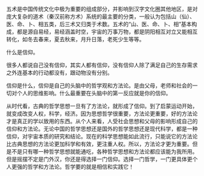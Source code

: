 五术是中国传统文化中极为重要的组成部分，并影响到汉字文化圈其他地区，是对庞大复杂的道术（秦汉前称方术）系统的最主要的分类，一般认为包括山（仙）、医、命、卜、相五类，后三术又归类于术数。五术的“山、医、命、卜、相”基本构成，都是源自易经，易经涵盖时空，宇宙的万事万物，都是阴阳相互对立又能相互转化，如冬去春来，夏去秋来，月升日落，老死少生等等。


什么是信仰。

很多人都说自己没有信仰，其实人都有信仰，没有信仰人除了满足自己的生存需求之外连基本的行动都没有，跟动物没有分别。

信仰是什么，信仰是自己的头脑中的哲学观和方法论。是由父母，老师和社会的一切对个人的思维影响。什么最重要在头脑中的第一反应就是你的信仰。

从时代看，古典的哲学思想一旦有了方法论，就形成了信仰。到了启蒙运动开始，就变成改变人权，科学，经济。因为思想哲学很重要，方法论更重要，好的方法论才是真正的学以致用的东西。从个人来看，人受社会思想和父母的影响形成自己的信仰和方法论。无论中国的哲学思想还是国外的哲学思想还是现代科学，都是一种信仰，对宇宙本质的研究和结论。现在的科学思想能如此流行，只能说它的方法论比古典思想的方法论更加科学和有效，更注重人权。所以，方法论才更为重要。但是不是只有哪一种哲学思想就能通吃，各种哲学思想和方法论都应该能为我所用。但是摇摆不定是门外汉，你还是得选择一门信仰。选择一门哲学，一门更具体更个人更强的哲学和方法论。哲学要的就是相信和实践它！
